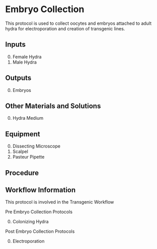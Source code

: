 Embryo Collection
===

This protocol is used to collect oocytes and embryos attached to adult hydra for electroporation and creation of transgenic lines.

Inputs
---
0. Female Hydra
0. Male Hydra

Outputs
---
0. Embryos

Other Materials and Solutions
---
0. Hydra Medium

Equipment
---
0. Dissecting Microscope
0. Scalpel 
0. Pasteur Pipette

Procedure
---

Workflow Information
---

This protocol is involved in the Transgenic Workflow

Pre Embryo Collection Protocols

0. Colonizing Hydra

Post Embryo Collection Protocols

0. Electroporation
